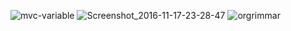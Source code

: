 ![mvc-variable](https://github.com/rowin1/rowin1/assets/9970879/1b0a578c-4236-460a-9fab-61a1a09e4ce2)
![Screenshot_2016-11-17-23-28-47](https://github.com/rowin1/rowin1/assets/9970879/24fe6e68-a3e0-40ed-a19a-ef878f748396)
![orgrimmar](https://github.com/rowin1/rowin1/assets/9970879/bb330415-45c9-4cb8-9fb4-9fa900b645d0)
